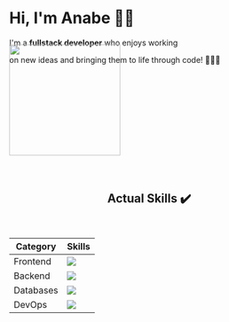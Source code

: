 
<h1> Hi, I'm Anabe 👋🏼 </h1>
<div width="150"> 
I'm a <strong>fullstack developer</strong> who enjoys working
<p>on new ideas and bringing them to life through code! 👩🏼‍💻</p>
<img  align="center" width="200px" style="margin-top:-50px" src="https://i.pinimg.com/originals/fc/21/16/fc2116fb21de12a62d4b36c31bbb1e6f.gif">
</div>
<br><br>

 <div align="center"> 

## Actual Skills ✔️
<br>

| Category | Skills |
|---|---|
| Frontend |  <img src="https://skillicons.dev/icons?i=js,ts,react,nextjs,vite,vercel,figma,mui,flutter,dart" /> |
| Backend | <img src="https://skillicons.dev/icons?i=nodejs,java,spring,nest" /> |
| Databases |  <img src="https://skillicons.dev/icons?i=mysql,mongodb,postgres" /> |
| DevOps |  <img src="https://skillicons.dev/icons?i=git,github,linux,docker" /> |
</div>
